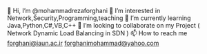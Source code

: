 👋 Hi, I’m @mohammadrezaforghani
👀 I’m interested in Network,Security,Programming,teaching
🌱 I’m currently learning Java,Python,C#,VB,C++
💞️ I’m looking to collaborate on my Project ( Network Dynamic Load Balancing in SDN )
📫 How to reach me  forghani@iaun.ac.ir   forghanimohammad@yahoo.com
